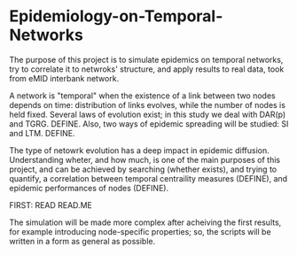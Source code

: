 # Epidemiology-on-Temporal-Networks
The purpose of this project is to simulate epidemics on temporal networks, try to correlate it to netwroks' structure, and apply results to real data, took from eMID interbank network.

A network is "temporal" when the existence of a link between two nodes depends on time: distribution of links evolves, while the number of nodes is held fixed.
Several laws of evolution exist; in this study we deal with DAR(p) and TGRG. DEFINE. Also, two ways of epidemic spreading will be studied: SI and LTM. DEFINE.

The type of netowrk evolution has a deep impact in epidemic diffusion. Understanding wheter, and how much, is one of the main purposes of this project, and can be achieved by searching (whether exists), and trying to quantify, a correlation between temporal centraility measures (DEFINE), and epidemic performances of nodes (DEFINE).

FIRST: READ READ.ME

The simulation will be made more complex after acheiving the first results, for example introducing node-specific properties; so, the scripts will be written in a form as general as possible. 